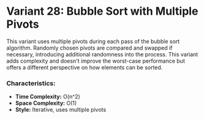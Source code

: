 # Variant 28: Bubble Sort with Multiple Pivots

This variant uses multiple pivots during each pass of the bubble sort algorithm. Randomly chosen pivots are compared and swapped if necessary, introducing additional randomness into the process. This variant adds complexity and doesn't improve the worst-case performance but offers a different perspective on how elements can be sorted.

### Characteristics:
- **Time Complexity:** O(n^2)
- **Space Complexity:** O(1)
- **Style:** Iterative, uses multiple pivots
